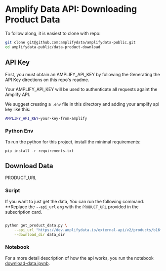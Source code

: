 
# Amplify Data API: Downloading Product Data

To follow along, it is easiest to clone with repo: 

```bash
git clone git@github.com:amplifydata/amplifydata-public.git
cd amplifydata-public/data-product-download
```

## API Key

First, you must obtain an AMPLIFY_API_KEY by following the Generating the API Key directions on this repo's readme.

Your AMPLIFY_API_KEY will be used to authenticate all requests againt the Amplify API.

We suggest creating a `.env` file in this directory and adding your amplify api key like this: 
```bash
AMPLIFY_API_KEY=your-key-from-amplify
```

### Python Env
To run the python for this project, install the minimal requirements:
```
pip install -r requirements.txt
```

## Download Data
PRODUCT_URL

### Script 
If you want to just get the data, You can run the following command.
**Replace the `--api_url` arg with the `PRODUCT_URL` provided in the subscription card. 
```bash

python get_product_data.py \
    --api_url "https://dev.amplifydata.io/external-api/v2/products/b16f31fd-41e1-4dd9-839d-f67d06af95c0/files" \
    --download_dir data_dir
```

### Notebook
For a more detail description of how the api works, you run the notebook [download-data.ipynb](https://github.com/amplifydata/amplifydata-public/blob/main/data-product-download/download-data.ipynb).

